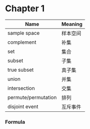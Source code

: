 <head>
  <script src="https://cdn.mathjax.org/mathjax/latest/MathJax.js?config=TeX-AMS-MML_HTMLorMML" type="text/javascript"></script>
  <script type="text/x-mathjax-config">
    MathJax.Hub.Config({
      tex2jax: {
      skipTags: ['script', 'noscript', 'style', 'textarea', 'pre'],
      inlineMath: [['$','$']]
      }
    });
  </script>
</head>

# Chapter 1

Name|Meaning
---|---
sample space|样本空间
complement|补集
set|集合
subset|子集
true subset|真子集
union|并集
intersection|交集
permute/permutation|排列
disjoint event|互斥事件

### Formula


